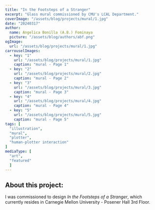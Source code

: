 ```yaml
---
title: "In the Footsteps of a Stranger"
excerpt: "Glass mural commissioned by CMU's LCAL Department."
coverImage: "/assets/blog/projects/mural/1.jpg"
date: "20240317"
author:
  name: Angelica Bonilla (A.B.) Fominaya
  picture: "/assets/blog/authors/abf.png"
ogImage:
  url: "/assets/blog/projects/mural/1.jpg"
carrouselImages:
  - key: "1"
    url: "/assets/blog/projects/mural/1.jpg"
    caption: "mural - Page 1"
  - key: "2"
    url: "/assets/blog/projects/mural/2.jpg"
    caption: "mural - Page 2"
  - key: "3"
    url: "/assets/blog/projects/mural/3.jpg"
    caption: "mural - Page 3"
  - key: "4"
    url: "/assets/blog/projects/mural/4.jpg"
    caption: "mural - Page 4"
  - key: "5"
    url: "/assets/blog/projects/mural/5.jpg"
    caption: "mural - Page 5"
tags: [
  "illustration",
  "mural",
  "plotter",
  "human-plotter interaction"
]
mediaType: [
  "art",
  "featured"
  ]
---
```

## About this project:
I was commissioned to design *In the Footsteps of a Stranger*, which currently resides in Carnegie Mellon University - Posener Hall 3rd Floor.
